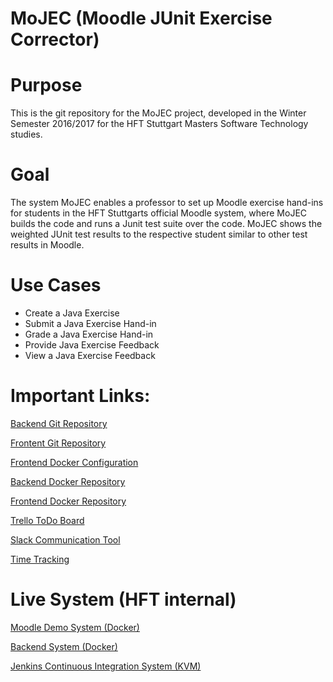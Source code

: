 MoJEC (Moodle JUnit Exercise Corrector)
========================================

# Purpose
This is the git repository for the MoJEC project, developed in the Winter Semester 2016/2017 for the HFT Stuttgart Masters Software Technology studies.

# Goal
The system MoJEC enables a professor to set up Moodle exercise hand-ins for students in the HFT Stuttgarts official Moodle system, where MoJEC builds the code and runs a Junit test suite over the code. MoJEC shows the weighted JUnit test results to the respective student similar to other test results in Moodle.

# Use Cases
- Create a Java Exercise
- Submit a Java Exercise Hand-in
- Grade a Java Exercise Hand-in
- Provide Java Exercise Feedback
- View a Java Exercise Feedback

# Important Links:
[Backend Git Repository](https://github.com/HFTSoftwareProject/MoJEC-Backend)

[Frontent Git Repository](https://github.com/HFTSoftwareProject/moodle-assignsubmission_mojec)

[Frontend Docker Configuration](https://github.com/HFTSoftwareProject/moodle-docker)

[Backend Docker Repository](https://hub.docker.com/r/hftstuttgart/mojec-backend/)

[Frontend Docker Repository](https://hub.docker.com/r/hftstuttgart/moodle/)

[Trello ToDo Board](https://trello.com/b/ZmsnM9C2/mst-software-project)

[Slack Communication Tool](https://hftmstsoftwareproject.slack.com)

[Time Tracking](https://docs.google.com/spreadsheets/d/1-MpYaloBiwruF3JKEFQNhkQHMwL48Fht-V6TLP1bQ5c/edit#gid=1436231210)

# Live System (HFT internal)
[Moodle Demo System (Docker)](http://10.40.10.5)

[Backend System (Docker)](http://10.40.10.5:8080)

[Jenkins Continuous Integration System (KVM)](http://10.40.10.57:8080)
